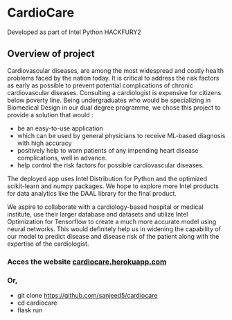 # CardioCare

Developed as part of Intel Python HACKFURY2

## Overview of project

Cardiovascular diseases, are among the most widespread and costly health problems faced by the nation today. It is critical to address the risk factors as early as possible to prevent potential complications of chronic cardiovascular diseases. Consulting a cardiologist is expensive for citizens below poverty line.
Being undergraduates who would be specializing in Biomedical Design in our dual degree programme, we chose this project to provide a solution that would :
- be an easy-to-use application 
- which can be used by general physicians to receive ML-based diagnosis with high accuracy
- positively help to warn patients of any impending heart disease complications, well in advance. 
- help control the risk factors for possible cardiovascular diseases.

The deployed app uses Intel Distribution for Python and the optimized scikit-learn and numpy packages. We hope to explore more Intel products for data analytics like the DAAL library for the final product. 

We aspire to collaborate with a cardiology-based hospital or medical institute, use their larger database and datasets and utilize Intel Optimization for Tensorflow to create a much more accurate model using neural networks. This would definitely help us in widening the capability of our model to predict disease and disease risk of the patient along with the expertise of the cardiologist.


### Acces the website [cardiocare.herokuapp.com](http://cardiocare.herokuapp.com)

### Or,

- git clone https://github.com/sanjeed5/cardiocare
- cd cardiocare
- flask run
